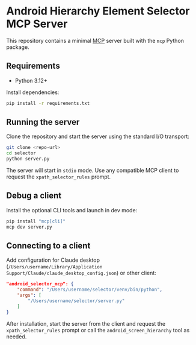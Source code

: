 # Android Hierarchy Element Selector MCP Server

This repository contains a minimal [MCP](https://github.com/modelcontextprotocol) server built with the `mcp` Python package. 

## Requirements
- Python 3.12+

Install dependencies:

```bash
pip install -r requirements.txt
```

## Running the server

Clone the repository and start the server using the standard I/O transport:

```bash
git clone <repo-url>
cd selector
python server.py
```

The server will start in `stdio` mode. Use any compatible MCP client to request
the `xpath_selector_rules` prompt.

## Debug a client

Install the optional CLI tools and launch in dev mode:

```bash
pip install "mcp[cli]"
mcp dev server.py
```

## Connecting to a client

Add configuration for Claude desktop (```/Users/username/Library/Application Support/Claude/claude_desktop_config.json```) or other client:
```json
"android_selector_mcp": {
    "command": "/Users/username/selector/venv/bin/python",
    "args": [
        "/Users/username/selector/server.py"
    ]
}
```

After installation, start the server from the client and request the
`xpath_selector_rules` prompt or call the `android_screen_hierarchy` tool as
needed.
